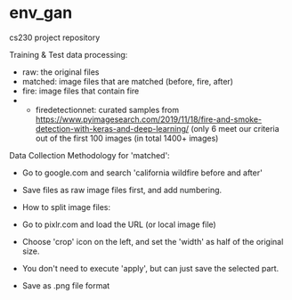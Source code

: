 # env_gan
cs230 project repository

Training & Test data processing:
- raw: the original files
- matched: image files that are matched (before, fire, after)
- fire: image files that contain fire
- - firedetectionnet: curated samples from
https://www.pyimagesearch.com/2019/11/18/fire-and-smoke-detection-with-keras-and-deep-learning/ (only 6 meet our criteria out of the first 100 images (in total 1400+ images)

Data Collection Methodology for 'matched':
- Go to google.com and search 'california wildfire before and after'
- Save files as raw image files first, and add numbering.

- How to split image files:
- Go to pixlr.com and load the URL (or local image file)
- Choose 'crop' icon on the left, and set the 'width' as half of the original
  size.
- You don't need to execute 'apply', but can just save the selected part.
- Save as .png file format

